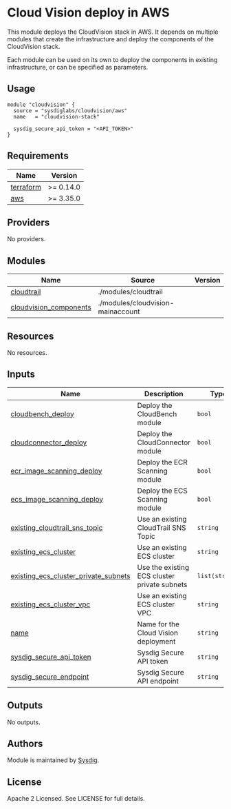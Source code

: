# Cloud Vision deploy in AWS

This module deploys the CloudVision stack in AWS. It depends on multiple modules that create the infrastructure and
deploy the components of the CloudVision stack.

Each module can be used on its own to deploy the components in existing infrastructure, or can be specified as
parameters.

## Usage

```hcl
module "cloudvision" {
  source = "sysdiglabs/cloudvision/aws"
  name   = "cloudvision-stack"
  
  sysdig_secure_api_token = "<API_TOKEN>"
}
```

<!-- BEGINNING OF PRE-COMMIT-TERRAFORM DOCS HOOK -->
## Requirements

| Name | Version |
|------|---------|
| <a name="requirement_terraform"></a> [terraform](#requirement\_terraform) | >= 0.14.0 |
| <a name="requirement_aws"></a> [aws](#requirement\_aws) | >= 3.35.0 |

## Providers

No providers.

## Modules

| Name | Source | Version |
|------|--------|---------|
| <a name="module_cloudtrail"></a> [cloudtrail](#module\_cloudtrail) | ./modules/cloudtrail |  |
| <a name="module_cloudvision_components"></a> [cloudvision\_components](#module\_cloudvision\_components) | ./modules/cloudvision-mainaccount |  |

## Resources

No resources.

## Inputs

| Name | Description | Type | Default | Required |
|------|-------------|------|---------|:--------:|
| <a name="input_cloudbench_deploy"></a> [cloudbench\_deploy](#input\_cloudbench\_deploy) | Deploy the CloudBench module | `bool` | `true` | no |
| <a name="input_cloudconnector_deploy"></a> [cloudconnector\_deploy](#input\_cloudconnector\_deploy) | Deploy the CloudConnector module | `bool` | `true` | no |
| <a name="input_ecr_image_scanning_deploy"></a> [ecr\_image\_scanning\_deploy](#input\_ecr\_image\_scanning\_deploy) | Deploy the ECR Scanning module | `bool` | `true` | no |
| <a name="input_ecs_image_scanning_deploy"></a> [ecs\_image\_scanning\_deploy](#input\_ecs\_image\_scanning\_deploy) | Deploy the ECS Scanning module | `bool` | `true` | no |
| <a name="input_existing_cloudtrail_sns_topic"></a> [existing\_cloudtrail\_sns\_topic](#input\_existing\_cloudtrail\_sns\_topic) | Use an existing CloudTrail SNS Topic | `string` | `""` | no |
| <a name="input_existing_ecs_cluster"></a> [existing\_ecs\_cluster](#input\_existing\_ecs\_cluster) | Use an existing ECS cluster | `string` | `""` | no |
| <a name="input_existing_ecs_cluster_private_subnets"></a> [existing\_ecs\_cluster\_private\_subnets](#input\_existing\_ecs\_cluster\_private\_subnets) | Use the existing ECS cluster private subnets | `list(string)` | `[]` | no |
| <a name="input_existing_ecs_cluster_vpc"></a> [existing\_ecs\_cluster\_vpc](#input\_existing\_ecs\_cluster\_vpc) | Use an existing ECS cluster VPC | `string` | `""` | no |
| <a name="input_name"></a> [name](#input\_name) | Name for the Cloud Vision deployment | `string` | n/a | yes |
| <a name="input_sysdig_secure_api_token"></a> [sysdig\_secure\_api\_token](#input\_sysdig\_secure\_api\_token) | Sysdig Secure API token | `string` | n/a | yes |
| <a name="input_sysdig_secure_endpoint"></a> [sysdig\_secure\_endpoint](#input\_sysdig\_secure\_endpoint) | Sysdig Secure API endpoint | `string` | `"https://secure.sysdig.com"` | no |

## Outputs

No outputs.
<!-- END OF PRE-COMMIT-TERRAFORM DOCS HOOK -->

## Authors

Module is maintained by [Sysdig](https://sysdig.com).

## License

Apache 2 Licensed. See LICENSE for full details.